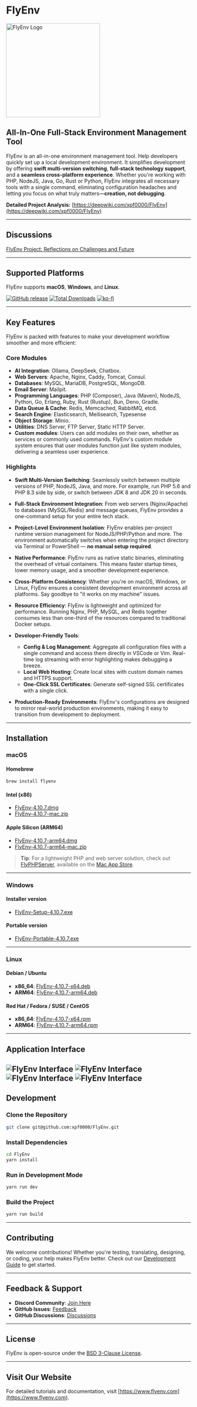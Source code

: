 # FlyEnv

<img src="https://raw.githubusercontent.com/xpf0000/FlyEnv/master/build/256x256.png" width="256" alt="FlyEnv Logo" />

## All-In-One Full-Stack Environment Management Tool

FlyEnv is an all-in-one environment management tool. Help developers quickly set up a local development environment. It simplifies development by offering **swift multi-version switching**, **full-stack technology support**, and a **seamless cross-platform experience**. Whether you're working with PHP, NodeJS, Java, Go, Rust or Python, FlyEnv integrates all necessary tools with a single command, eliminating configuration headaches and letting you focus on what truly matters—**creation, not debugging**.

**Detailed Project Analysis:** [https://deepwiki.com/xpf0000/FlyEnv](https://deepwiki.com/xpf0000/FlyEnv)

---

## Discussions

[FlyEnv Project: Reflections on Challenges and Future](https://github.com/xpf0000/FlyEnv/discussions/304)

---

## Supported Platforms

FlyEnv supports **macOS**, **Windows**, and **Linux**.

[![GitHub release](https://img.shields.io/github/release/xpf0000/FlyEnv.svg)](https://github.com/xpf0000/FlyEnv/releases)
[![Total Downloads](https://img.shields.io/github/downloads/xpf0000/FlyEnv/total.svg)](https://github.com/xpf0000/FlyEnv/releases)
[![ko-fi](https://ko-fi.com/img/githubbutton_sm.svg)](https://ko-fi.com/R5R2OJXTM)

---

## Key Features

FlyEnv is packed with features to make your development workflow smoother and more efficient:

### Core Modules
- **AI Integration**: Ollama, DeepSeek, Chatbox.
- **Web Servers**: Apache, Nginx, Caddy, Tomcat, Consul.
- **Databases**: MySQL, MariaDB, PostgreSQL, MongoDB.
- **Email Server**: Mailpit.
- **Programming Languages**: PHP (Composer), Java (Maven), NodeJS, Python, Go, Erlang, Ruby, Rust (Rustup), Bun, Deno, Gradle.
- **Data Queue & Cache**: Redis, Memcached, RabbitMQ, etcd.
- **Search Engine**: Elasticsearch, Meilisearch, Typesense
- **Object Storage**: Minio.
- **Utilities**: DNS Server, FTP Server, Static HTTP Server.
- **Custom modules**: Users can add modules on their own, whether as services or commonly used commands. FlyEnv's custom module system ensures that user modules function just like system modules, delivering a seamless user experience.

### Highlights
- **Swift Multi-Version Switching**:
  Seamlessly switch between multiple versions of PHP, NodeJS, Java, and more. For example, run PHP 5.6 and PHP 8.3 side by side, or switch between JDK 8 and JDK 20 in seconds.

- **Full-Stack Environment Integration**:
  From web servers (Nginx/Apache) to databases (MySQL/Redis) and message queues, FlyEnv provides a one-command setup for your entire tech stack.

- **Project-Level Environment Isolation**:
  FlyEnv enables per-project runtime version management for NodeJS/PHP/Python and more. The environment automatically switches when entering the project directory via Terminal or PowerShell — **no manual setup required**.

- **Native Performance**:
  FlyEnv runs as native static binaries, eliminating the overhead of virtual containers. This means faster startup times, lower memory usage, and a smoother development experience.

- **Cross-Platform Consistency**:
  Whether you're on macOS, Windows, or Linux, FlyEnv ensures a consistent development environment across all platforms. Say goodbye to "it works on my machine" issues.

- **Resource Efficiency**:
  FlyEnv is lightweight and optimized for performance. Running Nginx, PHP, MySQL, and Redis together consumes less than one-third of the resources compared to traditional Docker setups.

- **Developer-Friendly Tools**:
  - **Config & Log Management**: Aggregate all configuration files with a single command and access them directly in VSCode or Vim. Real-time log streaming with error highlighting makes debugging a breeze.
  - **Local Web Hosting**: Create local sites with custom domain names and HTTPS support.
  - **One-Click SSL Certificates**: Generate self-signed SSL certificates with a single click.

- **Production-Ready Environments**:
  FlyEnv's configurations are designed to mirror real-world production environments, making it easy to transition from development to deployment.

---

## Installation

### macOS
#### Homebrew
```bash
brew install flyenv
```

#### Intel (x86)
- [FlyEnv-4.10.7.dmg](https://github.com/xpf0000/FlyEnv/releases/download/v4.10.7/FlyEnv-4.10.7.dmg)
- [FlyEnv-4.10.7-mac.zip](https://github.com/xpf0000/FlyEnv/releases/download/v4.10.7/FlyEnv-4.10.7-mac.zip)

#### Apple Silicon (ARM64)
- [FlyEnv-4.10.7-arm64.dmg](https://github.com/xpf0000/FlyEnv/releases/download/v4.10.7/FlyEnv-4.10.7-arm64.dmg)
- [FlyEnv-4.10.7-arm64-mac.zip](https://github.com/xpf0000/FlyEnv/releases/download/v4.10.7/FlyEnv-4.10.7-arm64-mac.zip)

> **Tip**: For a lightweight PHP and web server solution, check out [FlyPHPServer](https://flyenv.com/flyphpserver.html), available on the [Mac App Store](https://apps.apple.com/us/app/flyphpserver/id1506384441).

---

### Windows

#### Installer version

- [FlyEnv-Setup-4.10.7.exe](https://github.com/xpf0000/FlyEnv/releases/download/v4.10.7/FlyEnv-Setup-4.10.7.exe)

#### Portable version

- [FlyEnv-Portable-4.10.7.exe](https://github.com/xpf0000/FlyEnv/releases/download/v4.10.7/FlyEnv-Portable-4.10.7.exe)

---

### Linux
#### Debian / Ubuntu
- **x86_64**: [FlyEnv-4.10.7-x64.deb](https://github.com/xpf0000/FlyEnv/releases/download/v4.10.7/FlyEnv-4.10.7-x64.deb)
- **ARM64**: [FlyEnv-4.10.7-arm64.deb](https://github.com/xpf0000/FlyEnv/releases/download/v4.10.7/FlyEnv-4.10.7-arm64.deb)

#### Red Hat / Fedora / SUSE / CentOS
- **x86_64**: [FlyEnv-4.10.7-x64.rpm](https://github.com/xpf0000/FlyEnv/releases/download/v4.10.7/FlyEnv-4.10.7-x64.rpm)
- **ARM64**: [FlyEnv-4.10.7-arm64.rpm](https://github.com/xpf0000/FlyEnv/releases/download/v4.10.7/FlyEnv-4.10.7-arm64.rpm)

---

## Application Interface

![FlyEnv Interface](screen1.png)
![FlyEnv Interface](screen2.png)
![FlyEnv Interface](screen3.png)
![FlyEnv Interface](screen4.png)
---

## Development

### Clone the Repository
```bash
git clone git@github.com:xpf0000/FlyEnv.git
```

### Install Dependencies
```bash
cd FlyEnv
yarn install
```

### Run in Development Mode
```bash
yarn run dev
```

### Build the Project
```bash
yarn run build
```

---

## Contributing

We welcome contributions! Whether you're testing, translating, designing, or coding, your help makes FlyEnv better. Check out our [Development Guide](./DEV.md) to get started.

---

## Feedback & Support

- **Discord Community**: [Join Here](https://discord.gg/u5SuMGxjPE)
- **GitHub Issues**: [Feedback](https://github.com/xpf0000/FlyEnv/issues)
- **GitHub Discussions**: [Discussions](https://github.com/xpf0000/FlyEnv/discussions)

---

## License

FlyEnv is open-source under the [BSD 3-Clause License](https://github.com/xpf0000/FlyEnv/blob/master/LICENSE).

---

## Visit Our Website

For detailed tutorials and documentation, visit [https://www.flyenv.com](https://www.flyenv.com).

